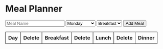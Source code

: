 <html>
  <head>
    <title>Meal Planner</title>
    <meta charset="UTF-8" />
  </head>
  <body>
    <h1 id="meal-planner">Meal Planner</h1>
    <div>
      <input placeholder ="Meal Name" type="text" id="meal-name" />
      <select id="day">
        <option value="Monday">Monday</option>
        <option value="Tuesday">Tuesday</option>
        <option value="Wednesday">Wednesday</option>
        <option value="Thursday">Thursday</option>
        <option value="Friday">Friday</option>
        <option value="Saturday">Saturday</option>
        <option value="Sunday">Sunday</option>
      </select>
      <select id="meal-type">
        <option value="Breakfast">Breakfast</option>
        <option value="Lunch">Lunch</option>
        <option value="Dinner">Dinner</option>
      </select>
      <button id="add-meal">Add Meal</button>
    </div>
    <table id="meal-table">
      <thead>
        <tr>
          <th>Day</th>
          <th>Delete</th>
          <th>Breakfast</th>
          <th>Delete</th>
          <th>Lunch</th>
          <th>Delete</th>
          <th>Dinner</th>
        </tr>
      </thead>
      <tbody>
      </tbody>
    </table>
    <script>
      const mealTable = document.querySelector("#meal-table tbody");
      const addMealBtn = document.querySelector("#add-meal");
      const mealNameInput = document.querySelector("#meal-name");
      const dayInput = document.querySelector("#day");
      const mealTypeInput = document.querySelector("#meal-type");
      addMealBtn.addEventListener("click", () => {
        const name = mealNameInput.value;
        const day = dayInput.value;
        const mealType = mealTypeInput.value;
        const meal = { name, day, mealType };
        fetch("https://csatri1.tk/api/planner/create/" + name + "/" + day + "/" + mealType, { method: "POST", credentials:'include'})
          .then((res) => res.json())
          .then((data) => {
            addMealToTable(data);
            mealNameInput.value = "";
            dayInput.value = "";
            mealTypeInput.value = "";
          })
          .catch((err) => console.log(err));
          setTimeout(() => {
        window.location.reload();
      }, 1000);
      });
      function deleteMeal(id) {
    fetch("https://csatri1.tk/api/planner/delete/" + id, { method: "DELETE", credentials:'include'})
      .catch((err) => console.log(err));
  }
      function createDeleteButton(id) {
  const deleteBtn = document.createElement("button");
  deleteBtn.textContent = "Delete";
  deleteBtn.addEventListener("click", () => {
    deleteMeal(id);
    mealTable.removeChild(row);
  });
  return deleteBtn;
}
function getMeals() {
  fetch("https://csatri1.tk/api/planner/", {credentials:'include'})
    .then((res) => res.json())
    .then((data) => {
      mealTable.innerHTML = "";
      const days = {};
      data.forEach(meal => {
        if (!days[meal.day]) {
          days[meal.day] = {};
        }
        days[meal.day][meal.meal] = meal;
      });
      Object.keys(days).forEach(day => {
        const row = document.createElement("tr");
        const dayCell = document.createElement("th");
        dayCell.textContent = day;
        row.appendChild(dayCell);
        ["Breakfast", "Lunch", "Dinner"].forEach(mealType => {
          const meal = days[day][mealType];
          const mealName = meal ? meal.name : "";
          const mealCell = document.createElement("td");
          mealCell.textContent = mealName;
          if (meal) {
            const deleteBtn = createDeleteButton(meal.id);
            const deleteCell = document.createElement("td");
            deleteCell.appendChild(deleteBtn);
            row.appendChild(deleteCell);
          } else {
            row.appendChild(document.createElement("td"));
          }
          row.appendChild(mealCell);
        });
        mealTable.appendChild(row);
      });
    })
    .catch((err) => console.log(err));
}
      function addMealToTable(meal) {
        const row = document.createElement("tr");
        const nameCell = document.createElement("td")
        nameCell.textContent = meal.name;
        const dayCell = document.createElement("td");
        dayCell.textContent = meal.day;
        const mealTypeCell = document.createElement("td");
        mealTypeCell.textContent = meal.mealType;
        const deleteCell = document.createElement("td");
        const deleteBtn = document.createElement("button");
        deleteBtn.textContent = "Delete";
        deleteBtn.addEventListener("click", () => {
        deleteMeal(meal.id);
        mealTable.removeChild(row);
        });
        deleteCell.appendChild(deleteBtn);
        row.appendChild(nameCell);
        row.appendChild(dayCell);
        row.appendChild(mealTypeCell);
        row.appendChild(deleteCell);
        mealTable.appendChild(row);
      }
  getMeals();
</script>

<style>
  table {
  border-collapse: collapse;
}

th, td {
  border: 1px solid black;
  padding: 8px;
}
</style>
